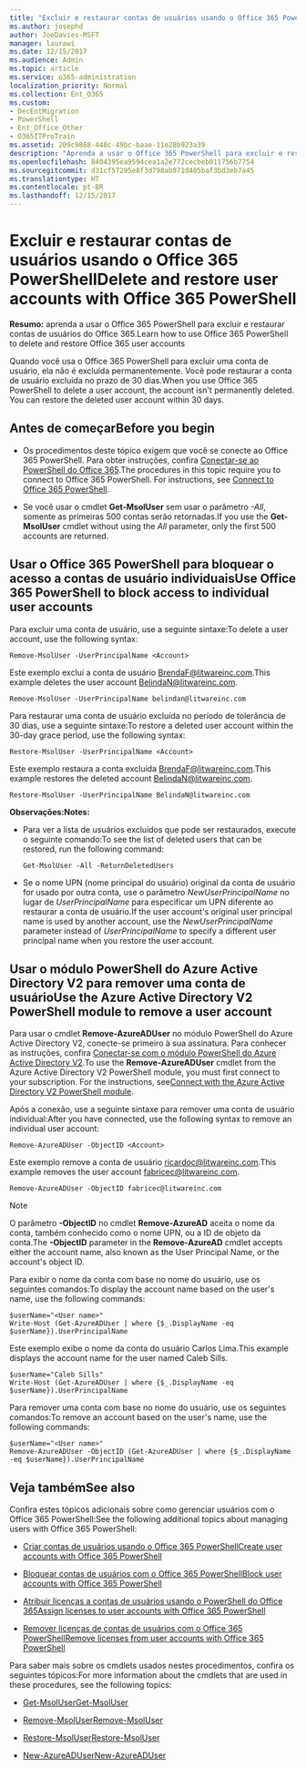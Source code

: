 ```yaml
---
title: "Excluir e restaurar contas de usuários usando o Office 365 PowerShell"
ms.author: josephd
author: JoeDavies-MSFT
manager: laurawi
ms.date: 12/15/2017
ms.audience: Admin
ms.topic: article
ms.service: o365-administration
localization_priority: Normal
ms.collection: Ent_O365
ms.custom:
- DecEntMigration
- PowerShell
- Ent_Office_Other
- O365ITProTrain
ms.assetid: 209c9868-448c-49bc-baae-11e28b923a39
description: "Aprenda a usar o Office 365 PowerShell para excluir e restaurar contas de usuários do Office 365."
ms.openlocfilehash: 8404395ea9594cea1a2e772cecbeb011756b7754
ms.sourcegitcommit: d31cf57295e8f3d798ab971d405baf3bd3eb7a45
ms.translationtype: HT
ms.contentlocale: pt-BR
ms.lasthandoff: 12/15/2017
---
```

# <a name="delete-and-restore-user-accounts-with-office-365-powershell"></a><span data-ttu-id="e50bb-103">Excluir e restaurar contas de usuários usando o Office 365 PowerShell</span><span class="sxs-lookup"><span data-stu-id="e50bb-103">Delete and restore user accounts with Office 365 PowerShell</span></span>

<span data-ttu-id="e50bb-104">**Resumo:** aprenda a usar o Office 365 PowerShell para excluir e restaurar contas de usuários do Office 365.</span><span class="sxs-lookup"><span data-stu-id="e50bb-104">Learn how to use Office 365 PowerShell to delete and restore Office 365 user accounts</span></span>
  
<span data-ttu-id="e50bb-p101">Quando você usa o Office 365 PowerShell para excluir uma conta de usuário, ela não é excluída permanentemente. Você pode restaurar a conta de usuário excluída no prazo de 30 dias.</span><span class="sxs-lookup"><span data-stu-id="e50bb-p101">When you use Office 365 PowerShell to delete a user account, the account isn't permanently deleted. You can restore the deleted user account within 30 days.</span></span>
  
## <a name="before-you-begin"></a><span data-ttu-id="e50bb-107">Antes de começar</span><span class="sxs-lookup"><span data-stu-id="e50bb-107">Before you begin</span></span>

- <span data-ttu-id="e50bb-p102">Os procedimentos deste tópico exigem que você se conecte ao Office 365 PowerShell. Para obter instruções, confira [Conectar-se ao PowerShell do Office 365](connect-to-office-365-powershell.md).</span><span class="sxs-lookup"><span data-stu-id="e50bb-p102">The procedures in this topic require you to connect to Office 365 PowerShell. For instructions, see [Connect to Office 365 PowerShell](connect-to-office-365-powershell.md).</span></span>
    
- <span data-ttu-id="e50bb-110">Se você usar o cmdlet **Get-MsolUser** sem usar o parâmetro _-All_, somente as primeiras 500 contas serão retornadas.</span><span class="sxs-lookup"><span data-stu-id="e50bb-110">If you use the **Get-MsolUser** cmdlet without using the _All_ parameter, only the first 500 accounts are returned.</span></span>
    
## <a name="use-office-365-powershell-to-block-access-to-individual-user-accounts"></a><span data-ttu-id="e50bb-111">Usar o Office 365 PowerShell para bloquear o acesso a contas de usuário individuais</span><span class="sxs-lookup"><span data-stu-id="e50bb-111">Use Office 365 PowerShell to block access to individual user accounts</span></span>
<span data-ttu-id="e50bb-112"><a name="ShortVersion"> </a></span><span class="sxs-lookup"><span data-stu-id="e50bb-112"><a name="ShortVersion"> </a></span></span>

<span data-ttu-id="e50bb-113">Para excluir uma conta de usuário, use a seguinte sintaxe:</span><span class="sxs-lookup"><span data-stu-id="e50bb-113">To delete a user account, use the following syntax:</span></span>
  
```
Remove-MsolUser -UserPrincipalName <Account>
```

<span data-ttu-id="e50bb-114">Este exemplo exclui a conta de usuário BrendaF@litwareinc.com.</span><span class="sxs-lookup"><span data-stu-id="e50bb-114">This example deletes the user account BelindaN@litwareinc.com.</span></span>
  
```
Remove-MsolUser -UserPrincipalName belindan@litwareinc.com
```

<span data-ttu-id="e50bb-115">Para restaurar uma conta de usuário excluída no período de tolerância de 30 dias, use a seguinte sintaxe:</span><span class="sxs-lookup"><span data-stu-id="e50bb-115">To restore a deleted user account within the 30-day grace period, use the following syntax:</span></span>
  
```
Restore-MsolUser -UserPrincipalName <Account>
```

<span data-ttu-id="e50bb-116">Este exemplo restaura a conta excluída BrendaF@litwareinc.com.</span><span class="sxs-lookup"><span data-stu-id="e50bb-116">This example restores the deleted account BelindaN@litwareinc.com.</span></span>
  
```
Restore-MsolUser -UserPrincipalName BelindaN@litwareinc.com
```

 <span data-ttu-id="e50bb-117">**Observações:**</span><span class="sxs-lookup"><span data-stu-id="e50bb-117">**Notes:**</span></span>
  
- <span data-ttu-id="e50bb-118">Para ver a lista de usuários excluídos que pode ser restaurados, execute o seguinte comando:</span><span class="sxs-lookup"><span data-stu-id="e50bb-118">To see the list of deleted users that can be restored, run the following command:</span></span>
    
  ```
  Get-MsolUser -All -ReturnDeletedUsers
  ```

- <span data-ttu-id="e50bb-119">Se o nome UPN (nome principal do usuário) original da conta de usuário for usado por outra conta, use o parâmetro  _NewUserPrincipalName_ no lugar de _UserPrincipalName_ para especificar um UPN diferente ao restaurar a conta de usuário.</span><span class="sxs-lookup"><span data-stu-id="e50bb-119">If the user account's original user principal name is used by another account, use the  _NewUserPrincipalName_ parameter instead of _UserPrincipalName_ to specify a different user principal name when you restore the user account.</span></span>
    
## <a name="use-the-azure-active-directory-v2-powershell-module-to-remove-a-user-account"></a><span data-ttu-id="e50bb-120">Usar o módulo PowerShell do Azure Active Directory V2 para remover uma conta de usuário</span><span class="sxs-lookup"><span data-stu-id="e50bb-120">Use the Azure Active Directory V2 PowerShell module to remove a user account</span></span>
<span data-ttu-id="e50bb-121"><a name="ShortVersion"> </a></span><span class="sxs-lookup"><span data-stu-id="e50bb-121"><a name="ShortVersion"> </a></span></span>

<span data-ttu-id="e50bb-p103">Para usar o cmdlet **Remove-AzureADUser** no módulo PowerShell do Azure Active Directory V2, conecte-se primeiro à sua assinatura. Para conhecer as instruções, confira [Conectar-se com o módulo PowerShell do Azure Active Directory V2](https://go.microsoft.com/fwlink/?linkid=842218).</span><span class="sxs-lookup"><span data-stu-id="e50bb-p103">To use the **Remove-AzureADUser** cmdlet from the Azure Active Directory V2 PowerShell module, you must first connect to your subscription. For the instructions, see[Connect with the Azure Active Directory V2 PowerShell module](https://go.microsoft.com/fwlink/?linkid=842218).</span></span>
  
<span data-ttu-id="e50bb-124">Após a conexão, use a seguinte sintaxe para remover uma conta de usuário individual:</span><span class="sxs-lookup"><span data-stu-id="e50bb-124">After you have connected, use the following syntax to remove an individual user account:</span></span>
  
```
Remove-AzureADUser -ObjectID <Account>
```

<span data-ttu-id="e50bb-125">Este exemplo remove a conta de usuário ricardoc@litwareinc.com.</span><span class="sxs-lookup"><span data-stu-id="e50bb-125">This example removes the user account fabricec@litwareinc.com.</span></span>
  
```
Remove-AzureADUser -ObjectID fabricec@litwareinc.com
```

> [!NOTE]
> <span data-ttu-id="e50bb-126">O parâmetro **-ObjectID** no cmdlet **Remove-AzureAD** aceita o nome da conta, também conhecido como o nome UPN, ou a ID de objeto da conta.</span><span class="sxs-lookup"><span data-stu-id="e50bb-126">The **-ObjectID** parameter in the **Remove-AzureAD** cmdlet accepts either the account name, also known as the User Principal Name, or the account's object ID.</span></span>
  
<span data-ttu-id="e50bb-127">Para exibir o nome da conta com base no nome do usuário, use os seguintes comandos:</span><span class="sxs-lookup"><span data-stu-id="e50bb-127">To display the account name based on the user's name, use the following commands:</span></span>
  
```
$userName="<User name>"
Write-Host (Get-AzureADUser | where {$_.DisplayName -eq $userName}).UserPrincipalName
```

<span data-ttu-id="e50bb-128">Este exemplo exibe o nome da conta do usuário Carlos Lima.</span><span class="sxs-lookup"><span data-stu-id="e50bb-128">This example displays the account name for the user named Caleb Sills.</span></span>
  
```
$userName="Caleb Sills"
Write-Host (Get-AzureADUser | where {$_.DisplayName -eq $userName}).UserPrincipalName
```

<span data-ttu-id="e50bb-129">Para remover uma conta com base no nome do usuário, use os seguintes comandos:</span><span class="sxs-lookup"><span data-stu-id="e50bb-129">To remove an account based on the user's name, use the following commands:</span></span>
  
```
$userName="<User name>"
Remove-AzureADUser -ObjectID (Get-AzureADUser | where {$_.DisplayName -eq $userName}).UserPrincipalName
```

## <a name="see-also"></a><span data-ttu-id="e50bb-130">Veja também</span><span class="sxs-lookup"><span data-stu-id="e50bb-130">See also</span></span>
<span data-ttu-id="e50bb-131"><a name="SeeAlso"> </a></span><span class="sxs-lookup"><span data-stu-id="e50bb-131"><a name="SeeAlso"> </a></span></span>

<span data-ttu-id="e50bb-132">Confira estes tópicos adicionais sobre como gerenciar usuários com o Office 365 PowerShell:</span><span class="sxs-lookup"><span data-stu-id="e50bb-132">See the following additional topics about managing users with Office 365 PowerShell:</span></span>
  
- [<span data-ttu-id="e50bb-133">Criar contas de usuários usando o Office 365 PowerShell</span><span class="sxs-lookup"><span data-stu-id="e50bb-133">Create user accounts with Office 365 PowerShell</span></span>](create-user-accounts-with-office-365-powershell.md)
    
- [<span data-ttu-id="e50bb-134">Bloquear contas de usuários com o Office 365 PowerShell</span><span class="sxs-lookup"><span data-stu-id="e50bb-134">Block user accounts with Office 365 PowerShell</span></span>](block-user-accounts-with-office-365-powershell.md)
    
- [<span data-ttu-id="e50bb-135">Atribuir licenças a contas de usuários usando o PowerShell do Office 365</span><span class="sxs-lookup"><span data-stu-id="e50bb-135">Assign licenses to user accounts with Office 365 PowerShell</span></span>](assign-licenses-to-user-accounts-with-office-365-powershell.md)
    
- [<span data-ttu-id="e50bb-136">Remover licenças de contas de usuários com o Office 365 PowerShell</span><span class="sxs-lookup"><span data-stu-id="e50bb-136">Remove licenses from user accounts with Office 365 PowerShell</span></span>](remove-licenses-from-user-accounts-with-office-365-powershell.md)
    
<span data-ttu-id="e50bb-137">Para saber mais sobre os cmdlets usados nestes procedimentos, confira os seguintes tópicos:</span><span class="sxs-lookup"><span data-stu-id="e50bb-137">For more information about the cmdlets that are used in these procedures, see the following topics:</span></span>
  
- [<span data-ttu-id="e50bb-138">Get-MsolUser</span><span class="sxs-lookup"><span data-stu-id="e50bb-138">Get-MsolUser</span></span>](https://go.microsoft.com/fwlink/p/?LinkId=691543)
    
- [<span data-ttu-id="e50bb-139">Remove-MsolUser</span><span class="sxs-lookup"><span data-stu-id="e50bb-139">Remove-MsolUser</span></span>](https://go.microsoft.com/fwlink/p/?LinkId=691636)
    
- [<span data-ttu-id="e50bb-140">Restore-MsolUser</span><span class="sxs-lookup"><span data-stu-id="e50bb-140">Restore-MsolUser</span></span>](https://go.microsoft.com/fwlink/p/?LinkId=691637)
    
- [<span data-ttu-id="e50bb-141">New-AzureADUser</span><span class="sxs-lookup"><span data-stu-id="e50bb-141">New-AzureADUser</span></span>](https://docs.microsoft.com/powershell/module/azuread/new-azureaduser?view=azureadps-2.0)
    

